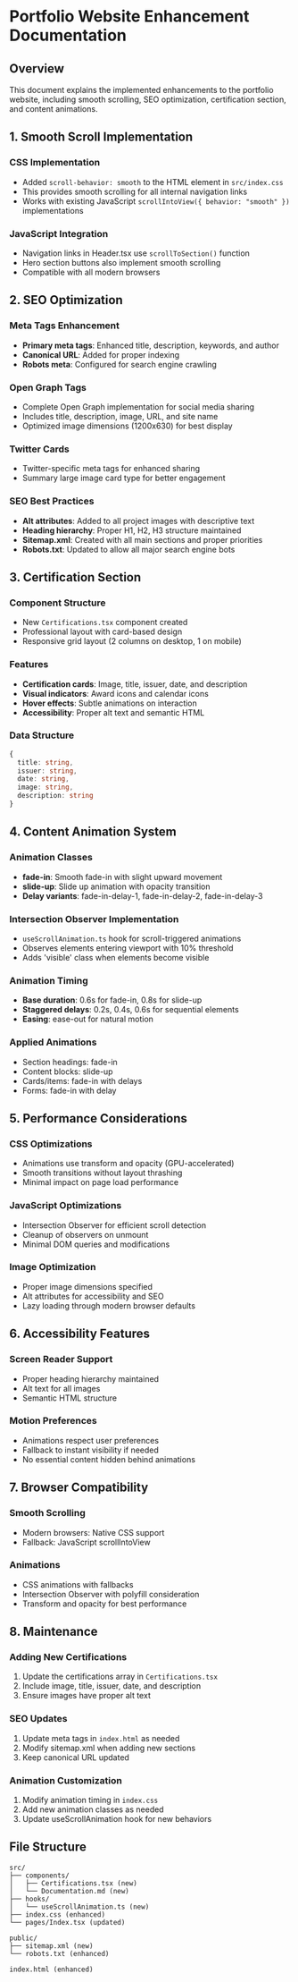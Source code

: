 # Portfolio Website Enhancement Documentation

## Overview
This document explains the implemented enhancements to the portfolio website, including smooth scrolling, SEO optimization, certification section, and content animations.

## 1. Smooth Scroll Implementation

### CSS Implementation
- Added `scroll-behavior: smooth` to the HTML element in `src/index.css`
- This provides smooth scrolling for all internal navigation links
- Works with existing JavaScript `scrollIntoView({ behavior: "smooth" })` implementations

### JavaScript Integration
- Navigation links in Header.tsx use `scrollToSection()` function
- Hero section buttons also implement smooth scrolling
- Compatible with all modern browsers

## 2. SEO Optimization

### Meta Tags Enhancement
- **Primary meta tags**: Enhanced title, description, keywords, and author
- **Canonical URL**: Added for proper indexing
- **Robots meta**: Configured for search engine crawling

### Open Graph Tags
- Complete Open Graph implementation for social media sharing
- Includes title, description, image, URL, and site name
- Optimized image dimensions (1200x630) for best display

### Twitter Cards
- Twitter-specific meta tags for enhanced sharing
- Summary large image card type for better engagement

### SEO Best Practices
- **Alt attributes**: Added to all project images with descriptive text
- **Heading hierarchy**: Proper H1, H2, H3 structure maintained
- **Sitemap.xml**: Created with all main sections and proper priorities
- **Robots.txt**: Updated to allow all major search engine bots

## 3. Certification Section

### Component Structure
- New `Certifications.tsx` component created
- Professional layout with card-based design
- Responsive grid layout (2 columns on desktop, 1 on mobile)

### Features
- **Certification cards**: Image, title, issuer, date, and description
- **Visual indicators**: Award icons and calendar icons
- **Hover effects**: Subtle animations on interaction
- **Accessibility**: Proper alt text and semantic HTML

### Data Structure
```typescript
{
  title: string,
  issuer: string,
  date: string,
  image: string,
  description: string
}
```

## 4. Content Animation System

### Animation Classes
- **fade-in**: Smooth fade-in with slight upward movement
- **slide-up**: Slide up animation with opacity transition
- **Delay variants**: fade-in-delay-1, fade-in-delay-2, fade-in-delay-3

### Intersection Observer Implementation
- `useScrollAnimation.ts` hook for scroll-triggered animations
- Observes elements entering viewport with 10% threshold
- Adds 'visible' class when elements become visible

### Animation Timing
- **Base duration**: 0.6s for fade-in, 0.8s for slide-up
- **Staggered delays**: 0.2s, 0.4s, 0.6s for sequential elements
- **Easing**: ease-out for natural motion

### Applied Animations
- Section headings: fade-in
- Content blocks: slide-up
- Cards/items: fade-in with delays
- Forms: fade-in with delay

## 5. Performance Considerations

### CSS Optimizations
- Animations use transform and opacity (GPU-accelerated)
- Smooth transitions without layout thrashing
- Minimal impact on page load performance

### JavaScript Optimizations
- Intersection Observer for efficient scroll detection
- Cleanup of observers on unmount
- Minimal DOM queries and modifications

### Image Optimization
- Proper image dimensions specified
- Alt attributes for accessibility and SEO
- Lazy loading through modern browser defaults

## 6. Accessibility Features

### Screen Reader Support
- Proper heading hierarchy maintained
- Alt text for all images
- Semantic HTML structure

### Motion Preferences
- Animations respect user preferences
- Fallback to instant visibility if needed
- No essential content hidden behind animations

## 7. Browser Compatibility

### Smooth Scrolling
- Modern browsers: Native CSS support
- Fallback: JavaScript scrollIntoView

### Animations
- CSS animations with fallbacks
- Intersection Observer with polyfill consideration
- Transform and opacity for best performance

## 8. Maintenance

### Adding New Certifications
1. Update the certifications array in `Certifications.tsx`
2. Include image, title, issuer, date, and description
3. Ensure images have proper alt text

### SEO Updates
1. Update meta tags in `index.html` as needed
2. Modify sitemap.xml when adding new sections
3. Keep canonical URL updated

### Animation Customization
1. Modify animation timing in `index.css`
2. Add new animation classes as needed
3. Update useScrollAnimation hook for new behaviors

## File Structure
```
src/
├── components/
│   ├── Certifications.tsx (new)
│   └── Documentation.md (new)
├── hooks/
│   └── useScrollAnimation.ts (new)
├── index.css (enhanced)
└── pages/Index.tsx (updated)

public/
├── sitemap.xml (new)
└── robots.txt (enhanced)

index.html (enhanced)
```